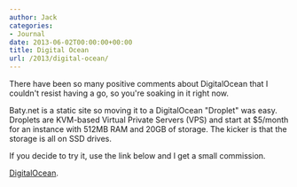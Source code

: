 ```yaml
---
author: Jack
categories:
- Journal
date: 2013-06-02T00:00:00+00:00
title: Digital Ocean
url: /2013/digital-ocean/
---
```


There have been so many positive comments about DigitalOcean that I couldn't resist having a go, so you're soaking in it right now.

Baty.net is a static site so moving it to a DigitalOcean "Droplet" was easy. Droplets are KVM-based Virtual Private Servers (VPS) and start at $5/month for an instance with 512MB RAM and 20GB of storage. The kicker is that the storage is all on SSD drives. 

If you decide to try it, use the link below and I get a small commission.

[DigitalOcean][1].

 [1]: https://www.digitalocean.com/?refcode=a39ae1210279